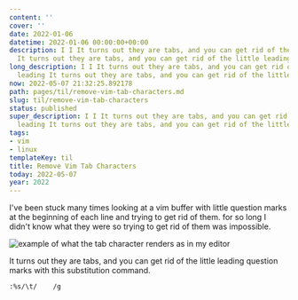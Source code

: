 ```yaml
---
content: ''
cover: ''
date: 2022-01-06
datetime: 2022-01-06 00:00:00+00:00
description: I I It turns out they are tabs, and you can get rid of the little leading
  It turns out they are tabs, and you can get rid of the little leading
long_description: I I It turns out they are tabs, and you can get rid of the little
  leading It turns out they are tabs, and you can get rid of the little leading
now: 2022-05-07 21:32:25.892178
path: pages/til/remove-vim-tab-characters.md
slug: til/remove-vim-tab-characters
status: published
super_description: I I It turns out they are tabs, and you can get rid of the little
  leading It turns out they are tabs, and you can get rid of the little leading
tags:
- vim
- linux
templateKey: til
title: Remove Vim Tab Characters
today: 2022-05-07
year: 2022
---
```


I've been stuck many times looking at a vim buffer with little question
marks at the beginning of each line and trying to get rid of them.  for
so long I didn't know what they were so trying to get rid of them was
impossible.

![example of what the tab character renders as in my editor](https://images.waylonwalker.com/vim-tab-characters.png)

It turns out they are tabs, and you can get rid of the little leading
question marks with this substitution command.

``` vim
:%s/\t/    /g
```